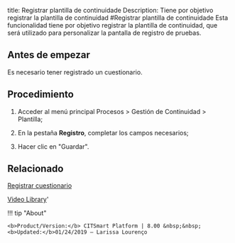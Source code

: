 title:  Registrar plantilla de continuidade
Description: Tiene por objetivo registrar la plantilla de continuidad
#Registrar plantilla de continuidade
Esta funcionalidad tiene por objetivo registrar la plantilla de continuidad, que será utilizado para personalizar la pantalla de registro de pruebas.

Antes de empezar
----------------

Es necesario tener registrado un cuestionario.

Procedimiento
-------------

1.  Acceder al menú principal Procesos \> Gestión de Continuidad \> Plantilla;

2.  En la pestaña **Registro**, completar los campos necesarios;

3.  Hacer clic en "Guardar".

Relacionado
----------------

[Registrar cuestionario](/es-es/citsmart-esp-8/platform-administration/questionnaires/questionaires-management/register-questionnaire.html)

<i class='fa fa-youtube-play  fa-2x' style='color:#97ce17;vertical-align: middle;'> </i> [Video Library](https://www.youtube.com/playlist?list=PLB5qK2uzf2RMHcgQuDIzcuLqoHXYfihz1)'

!!! tip "About"

    <b>Product/Version:</b> CITSmart Platform | 8.00 &nbsp;&nbsp;
    <b>Updated:</b>01/24/2019 – Larissa Lourenço
